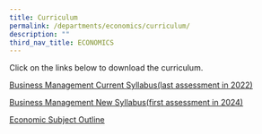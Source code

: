 ```yaml
---
title: Curriculum
permalink: /departments/economics/curriculum/
description: ""
third_nav_title: ECONOMICS
---
```

Click on the links below to download the curriculum.

<a href="/files/Our%20Departments/Business-Management-Syllabus-Outline.pdf" target="_blank">Business Management Current Syllabus(last assessment in 2022)</a>

<a href="https://www.ibo.org/programmes/diploma-programme/curriculum/individuals-and-societies/business-and-management/" target="_blank">Business Management New Syllabus(first assessment in 2024)</a>

[Economic Subject Outline](http://www.ibo.org/programmes/diploma-programme/curriculum/individuals-and-societies/economics/)